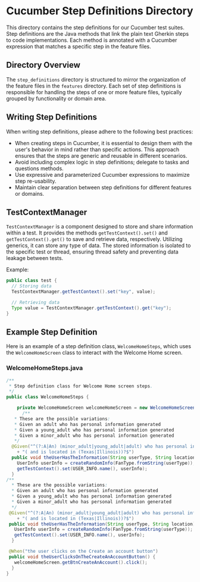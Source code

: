 # Cucumber Step Definitions Directory

This directory contains the step definitions for our Cucumber test suites. Step definitions are the Java methods that
link the plain text Gherkin steps to code implementations. Each method is annotated with a Cucumber expression that
matches a specific step in the feature files.

## Directory Overview

The `step_definitions` directory is structured to mirror the organization of the feature files in the `features`
directory. Each set of step definitions is responsible for handling the steps of one or more feature files, typically
grouped by functionality or domain area.

## Writing Step Definitions

When writing step definitions, please adhere to the following best practices:

- When creating steps in Cucumber, it is essential to design them with the user's behavior in mind rather than specific actions. This approach ensures that the steps are generic and reusable in different scenarios.
- Avoid including complex logic in step definitions; delegate to tasks and questions methods.
- Use expressive and parameterized Cucumber expressions to maximize step re-usability.
- Maintain clear separation between step definitions for different features or domains.

## TestContextManager

`TestContextManager` is a component designed to store and share information within a test. It provides the methods `getTestContext().set()` and `getTestContext().get()` to save and retrieve data, respectively. Utilizing generics, it can store any type of data. The stored information is isolated to the specific test or thread, ensuring thread safety and preventing data leakage between tests.

Example:
```java
public class test {
  // Storing data
  TestContextManager.getTestContext().set("key", value);

  // Retrieving data
  Type value = TestContextManager.getTestContext().get("key");
}
```
## Example Step Definition

Here is an example of a step definition class, `WelcomeHomeSteps`, which uses the `WelcomeHomeScreen` class to interact
with the Welcome Home screen.

### WelcomeHomeSteps.java

```java
/**
 * Step definition class for Welcome Home screen steps.
 */
public class WelcomeHomeSteps {

    private WelcomeHomeScreen welcomeHomeScreen = new WelcomeHomeScreen();
      /**
   * These are the possible variations:
   * Given an adult who has personal information generated
   * Given a young_adult who has personal information generated
   * Given a minor_adult who has personal information generated
   */
  @Given("^(?:A|An) (minor_adult|young_adult|adult) who has personal information generated"
    + "( and is located in (Texas|Illinois))?$")
  public void theUserHasTheInformation(String userType, String location) {
    UserInfo userInfo = createRandomInfo(FanType.fromString(userType));
    getTestContext().set(USER_INFO.name(), userInfo);
  }
/**
  * These are the possible variations:
  * Given an adult who has personal information generated
  * Given a young_adult who has personal information generated
  * Given a minor_adult who has personal information generated
  */
 @Given("^(?:A|An) (minor_adult|young_adult|adult) who has personal information generated"
    + "( and is located in (Texas|Illinois))?$")
 public void theUserHasTheInformation(String userType, String location) {
   UserInfo userInfo = createRandomInfo(FanType.fromString(userType));
   getTestContext().set(USER_INFO.name(), userInfo);
  }

 @When("the user clicks on the Create an account button")
 public void theUserClicksOnTheCreateAnAccountButton() {
   welcomeHomeScreen.getBtnCreateAnAccount().click();
  }    
}